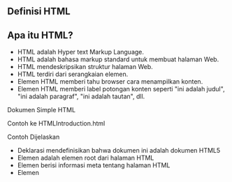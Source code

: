 ## Definisi HTML

## Apa itu HTML?

- HTML adalah Hyper text Markup Language.
- HTML adalah bahasa markup standard untuk membuat halaman Web.
- HTML mendeskripsikan struktur halaman Web.
- HTML terdiri dari serangkaian elemen.
- Elemen HTML memberi tahu browser cara menampilkan konten.
- Elemen HTML memberi label potongan konten seperti "ini adalah judul", "ini adalah paragraf", "ini adalah tautan", dll.

Dokumen Simple HTML

Contoh ke HTMLIntroduction.html

Contoh Dijelaskan

- Deklarasi <!DOCTYPE html> mendefinisikan bahwa dokumen ini adalah dokumen HTML5
- Elemen <html> adalah elemen root dari halaman HTML
- Elemen <head> berisi informasi meta tentang halaman HTML
- Elemen <title> menentukan judul untuk halaman HTML (yang ditampilkan di bilah judul browser atau di tab halaman)
- Elemen <body> mendefinisikan isi dokumen, dan merupakan wadah untuk semua konten yang terlihat, seperti judul, paragraf, gambar, hyperlink, tabel, daftar, dll.
- Elemen <h1> mendefinisikan heading besar
- Elemen <p> mendefinisikan paragraf.

Apa itu Elemen HTML?

Elemen HTML didefinisikan oleh tag awal, beberapa konten, dan tag akhir:

<tagname>Konten ada di sini...</tagname>

Elemen HTML adalah segalanya mulai dari tag awal hingga tag akhir:

<h1>Judul Pertama Saya</h1>
<p>Paragraf pertama saya.</p>

|     | Tag Awal |     Konten Elemen     | Tag terakhir |
| :-: | :------: | :-------------------: | ------------ |
| 01  |   <h1>   | Heading Pertama Saya  | </h1>        |
| 02  |   <p>    | Paragraf Pertama Saya | </p>         |
| 03  |   <br>   |         None          | None         |

Catatan: Beberapa elemen HTML tidak memiliki konten (seperti elemen <br>). Elemen-elemen ini disebut elemen kosong. Elemen kosong tidak memiliki tag akhir!

Web Browser

Tujuan browser web (Chrome, Edge, Firefox, Safari) adalah untuk membaca dokumen HTML dan menampilkannya dengan benar.

Browser tidak menampilkan tag HTML, tetapi menggunakannya untuk menentukan cara menampilkan dokumen:

Struktur Halaman HTML

Di bawah ini adalah visualisasi struktur halaman HTML:

Catatan: Konten di dalam bagian <body> (area putih di atas) akan ditampilkan di browser. Konten di dalam elemen <title> akan ditampilkan di bilah judul browser atau di tab halaman.

Sejarah HTML

Sejak awal World Wide Web, ada banyak versi HTML:

|     | Tahun |                  Versi                  |
| :-: | :---: | :-------------------------------------: |
| 01  | 1989  |      Tim Berners-Lee invented www       |
| 02  | 1991  |      Tim Berners-Lee invented HTML      |
| 03  | 1993  |       Dave Raggett drafted HTML+        |
| 04  | 1995  |   HTML Working Group defined HTML 2.0   |
| 05  | 1997  |      W3C Recommendation: HTML 3.2       |
| 06  | 1999  |      W3C Recommendation: HTML 4.01      |
| 07  | 2000  |      W3C Recommendation: XHTML 1.0      |
| 08  | 2008  |     WHATWG HTML5 First Public Draft     |
| 09  | 2012  |      WHATWG HTML5 Living Standard       |
| 10  | 2014  |        W3C Recommendation: HTML5        |
| 11  | 2016  | W3C Candidate Recommendation: HTML 5.1  |
| 12  | 2017  | W3C Recommendation: HTML5.1 2nd Edition |
| 13  | 2017  |       W3C Recommendation: HTML5.2       |

Tutorial ini mengikuti standar HTML5 terbaru.
